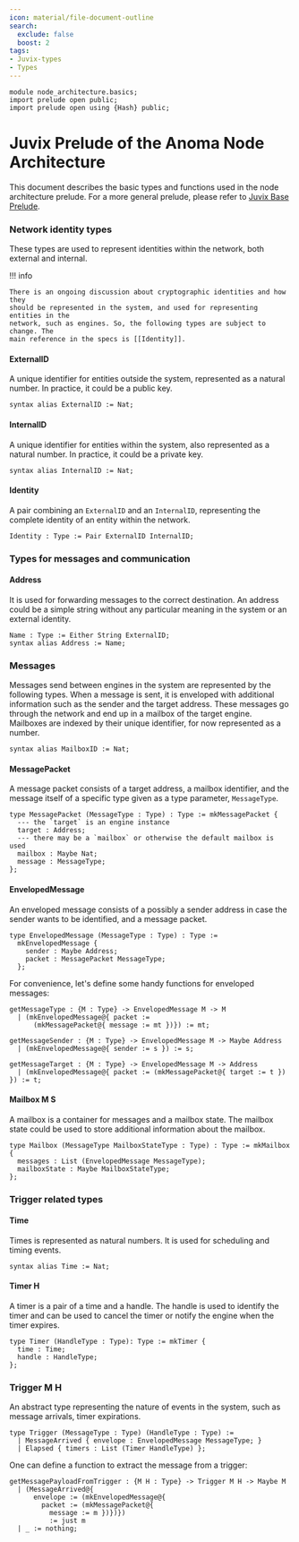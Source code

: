 ```yaml
---
icon: material/file-document-outline
search:
  exclude: false
  boost: 2
tags:
- Juvix-types
- Types
---
```


```juvix
module node_architecture.basics;
import prelude open public;
import prelude open using {Hash} public;
```

# Juvix Prelude of the Anoma Node Architecture

This document describes the basic types and functions used in the node
architecture prelude. For a more general prelude, please refer to
[Juvix Base Prelude](./../prelude.juvix.md).

### Network identity types

These types are used to represent identities within the network, both external
and internal.

!!! info

    There is an ongoing discussion about cryptographic identities and how they
    should be represented in the system, and used for representing entities in the
    network, such as engines. So, the following types are subject to change. The
    main reference in the specs is [[Identity]].

#### ExternalID

A unique identifier for entities outside the system, represented as a natural
number. In practice, it could be a public key.

```juvix
syntax alias ExternalID := Nat;
```

#### InternalID

A unique identifier for entities within the system, also represented as a
natural number. In practice, it could be a private key.

```juvix
syntax alias InternalID := Nat;
```

#### Identity

A pair combining an `ExternalID` and an `InternalID`, representing the complete
identity of an entity within the network.

```juvix
Identity : Type := Pair ExternalID InternalID;
```

### Types for messages and communication

#### Address

It is used for forwarding messages to the correct destination. An address could
be a simple string without any particular meaning in the system or an external
identity.

```juvix
Name : Type := Either String ExternalID;
syntax alias Address := Name;
```

### Messages

Messages send between engines in the system are represented by the following
types. When a message is sent, it is enveloped with additional information such
as the sender and the target address. These messages go through the network and
end up in a mailbox of the target engine. Mailboxes are indexed by their unique
identifier, for now represented as a number.

```juvix
syntax alias MailboxID := Nat;
```


#### MessagePacket

A message packet consists of a target address, a mailbox identifier, and
the message itself of a specific type given as a type parameter, `MessageType`.

```juvix
type MessagePacket (MessageType : Type) : Type := mkMessagePacket {
  --- the `target` is an engine instance
  target : Address;
  --- there may be a `mailbox` or otherwise the default mailbox is used
  mailbox : Maybe Nat;
  message : MessageType;
};
```

#### EnvelopedMessage

An enveloped message consists of a possibly a sender address in case the sender
wants to be identified, and a message packet.

```juvix
type EnvelopedMessage (MessageType : Type) : Type :=
  mkEnvelopedMessage {
    sender : Maybe Address;
    packet : MessagePacket MessageType;
  };
```

For convenience, let's define some handy functions for enveloped messages:

```juvix
getMessageType : {M : Type} -> EnvelopedMessage M -> M
  | (mkEnvelopedMessage@{ packet :=
      (mkMessagePacket@{ message := mt })}) := mt;

getMessageSender : {M : Type} -> EnvelopedMessage M -> Maybe Address
  | (mkEnvelopedMessage@{ sender := s }) := s;

getMessageTarget : {M : Type} -> EnvelopedMessage M -> Address
  | (mkEnvelopedMessage@{ packet := (mkMessagePacket@{ target := t }) }) := t;
```

#### Mailbox M S

A mailbox is a container for messages and a mailbox state. The mailbox state
could be used to store additional information about the mailbox.

```juvix
type Mailbox (MessageType MailboxStateType : Type) : Type := mkMailbox {
  messages : List (EnvelopedMessage MessageType);
  mailboxState : Maybe MailboxStateType;
};
```

### Trigger related types

#### Time

Times is represented as natural numbers. It is used for scheduling and timing events.

```juvix
syntax alias Time := Nat;
```

#### Timer H

A timer is a pair of a time and a handle. The handle is used to identify the
timer and can be used to cancel the timer or notify the engine when the timer
expires.

```juvix
type Timer (HandleType : Type): Type := mkTimer {
  time : Time;
  handle : HandleType;
};
```

### Trigger M H

An abstract type representing the nature of events in the system, such as
message arrivals, timer expirations.

```juvix
type Trigger (MessageType : Type) (HandleType : Type) :=
  | MessageArrived { envelope : EnvelopedMessage MessageType; }
  | Elapsed { timers : List (Timer HandleType) };
```

One can define a function to extract the message from a trigger:

```juvix
getMessagePayloadFromTrigger : {M H : Type} -> Trigger M H -> Maybe M
  | (MessageArrived@{
      envelope := (mkEnvelopedMessage@{
        packet := (mkMessagePacket@{
          message := m })})})
          := just m
  | _ := nothing;
```
